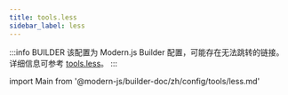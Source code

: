 ```yaml
---
title: tools.less
sidebar_label: less
---
```


:::info BUILDER
该配置为 Modern.js Builder 配置，可能存在无法跳转的链接。详细信息可参考 [tools.less](https://modernjs.dev/builder/zh/api/config-tools.html#tools-less)。
:::

import Main from '@modern-js/builder-doc/zh/config/tools/less.md'

<Main />
